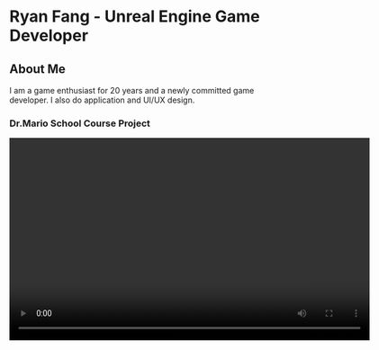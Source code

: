 # Ryan Fang - Unreal Engine Game Developer
## About Me
I am a game enthusiast for 20 years and a newly committed game developer. I also do application and UI/UX design.
### Dr.Mario School Course Project
<video width="640" height="360" controls>
  <source src="{{ '/assets/videos/Dr.Mario.mp4' | Dr.Mario }}" type="video/mp4">
  Your browser does not support the video tag.
</video>
